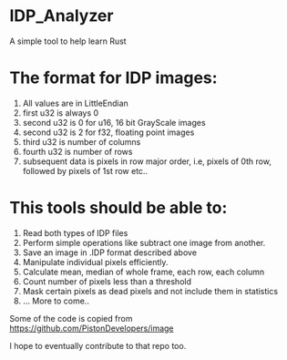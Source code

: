 # IDP_Analyzer
A simple tool to help learn Rust

# The format for IDP images:
1. All values are in LittleEndian
2. first u32 is always 0
3. second u32 is 0 for u16, 16 bit GrayScale images
4. second u32 is 2 for f32, floating point images
5. third u32 is number of columns
6. fourth u32 is number of rows
7. subsequent data is pixels in row major order, i.e, pixels of 0th row, followed by pixels of 1st row etc..

# This tools should be able to:
1. Read both types of IDP files
2. Perform simple operations like subtract one image from another.
3. Save an image in .IDP format described above
4. Manipulate individual pixels efficiently.
5. Calculate mean, median of whole frame, each row, each column
6. Count number of pixels less than a threshold 
7. Mask certain pixels as dead pixels and not include them in statistics
8. ... More to come..


Some of the code is copied from https://github.com/PistonDevelopers/image

I hope to eventually contribute to that repo too.

